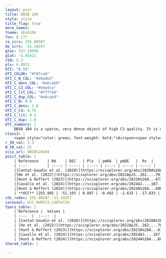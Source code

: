 ```yaml
---
layout: post
title: DBSB 104
style: style
title_flag: true
more_names: 
fname: dbsb104
fov: 0.177
ra_icrs: 255.98507
de_icrs: -51.10257
glon: 337.19506
glat: -5.85411
r50: 5.3
plx: 0.8972
UTI: "0.55"
UTI_COLOR: "#f8fce0"
UTI_C_N_COL: "#e0a6b3"
UTI_C_dens_COL: "#a6cab9"
UTI_C_C3_COL: "#d4edca"
UTI_C_lit_COL: "#ffffe8"
UTI_C_dup_COL: "#a6cab9"
UTI_C_N: 0.0
UTI_C_dens: 1.0
UTI_C_C3: 0.75
UTI_C_lit: 0.5
UTI_C_dup: 1.0
UTI_summary: |
    DBSB 104 is a sparse, very dense object of high C3 quality. It is moderately studied in the literature.<br><br><span style="color: #99180f; font-weight: bold;">Warning: </span>contains less than 25 stars with <i>P>0.5</i> estimated.
class3: |
    <span style="color: green; font-weight: bold;">A</span><span style="color: #FFC300; font-weight: bold;">B</span>
r_50_val: 5.3
N_50_val: 22
scix_url: DBSB%20104
posit_table: |
    | Reference    | RA    | DEC   | Plx  | pmRA  | pmDE   |  Rv  |
    | :---         | :---: | :---: | :---: | :---: | :---: | :---: |
    |[Cantat-Gaudin et al. (2020)](https://scixplorer.org/abs/2020A%26A...640A...1C) | 255.997 | -51.088 | 0.908 | -0.443 | -2.692 | -- |
    |[He et al. (2022)](https://scixplorer.org/abs/2022ApJS..262....7H) | 255.957 | -51.074 | 0.917 | -0.541 | -2.547 | -- |
    |[Hunt & Reffert (2023)](https://scixplorer.org/abs/2023A%26A...673A.114H) | 255.97 | -51.092 | 0.91 | -0.505 | -2.622 | -15.078 |
    |[Cavallo et al. (2024)](https://scixplorer.org/abs/2024AJ....167...12C) | 255.918 | -51.1 | 0.91 | -- | -- | -- |
    |[Hunt & Reffert (2024)](https://scixplorer.org/abs/2024A%26A...686A..42H) | 255.97 | -51.092 | 0.91 | -0.505 | -2.622 | -15.078 |
    | **UCC** |255.985 | -51.103 | 0.897 | -0.492 | -2.633 | -17.833 | 
cds_radec: 255.98507,-51.10257
carousel: UCC_HUNT23_CANTAT20
fpars_table: |
    | Reference |  Values |
    | :---  |  :---:  |
    | [Cantat-Gaudin et al. (2020)](https://scixplorer.org/abs/2020A%26A...640A...1C) | `AVNN=0.88, DMNN=10.16, AgeNN=7.43` |
    | [He et al. (2022)](https://scixplorer.org/abs/2022ApJS..262....7H) | `A0=1.6, logAge=6.7` |
    | [Hunt & Reffert (2023)](https://scixplorer.org/abs/2023A%26A...673A.114H) | `AV50=0.893, diffAV50=1.332, MOD50=10.089, logAge50=6.655` |
    | [Cavallo et al. (2024)](https://scixplorer.org/abs/2024AJ....167...12C) | `AV50=1.31, dMod50=10.04, logAge50=6.64, [Fe/H]50=0.03` |
    | [Hunt & Reffert (2024)](https://scixplorer.org/abs/2024A%26A...686A..42H) | `MassJ=51.1711` |
shared_table: |
    
---
```


